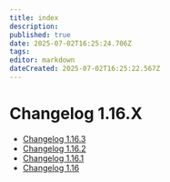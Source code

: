 ```yaml
---
title: index
description: 
published: true
date: 2025-07-02T16:25:24.706Z
tags: 
editor: markdown
dateCreated: 2025-07-02T16:25:22.567Z
---
```


# Changelog 1.16.X

*   [Changelog 1.16.3](changelog-1.16.3.md)
*   [Changelog 1.16.2](changelog-1.16.2.md)
*   [Changelog 1.16.1](changelog-1.16.1.md)
*   [Changelog 1.16](changelog-1.16.md)
